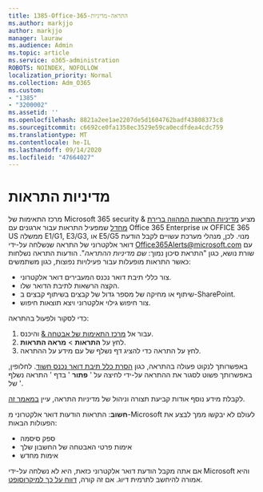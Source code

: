 ```yaml
---
title: 1385-Office-365-התראה-מדיניות
ms.author: markjjo
author: markjjo
manager: lauraw
ms.audience: Admin
ms.topic: article
ms.service: o365-administration
ROBOTS: NOINDEX, NOFOLLOW
localization_priority: Normal
ms.collection: Adm_O365
ms.custom:
- "1385"
- "3200002"
ms.assetid: ''
ms.openlocfilehash: 8821a2ee1ae2207de5d1604762badf43808373c8
ms.sourcegitcommit: c6692ce0fa1358ec3529e59ca0ecdfdea4cdc759
ms.translationtype: MT
ms.contentlocale: he-IL
ms.lasthandoff: 09/14/2020
ms.locfileid: "47664027"
---
```

# <a name="alert-policies"></a>מדיניות התראות

מרכז התאימות של Microsoft 365 security & מציע [מדיניות התראות המהווה ברירת מחדל](https://docs.microsoft.com/microsoft-365/compliance/alert-policies#default-alert-policies) שמפעיל התראות עבור ארגונים עם Office 365 Enterprise או OFFICE 365 US ממשלה E1/G1, E3/G3, או E5/G5 מנוי. לכן, מנהלי מערכת עשויים לקבל הודעת דואר אלקטרוני של התראה שנשלחה על-ידי Office365Alerts@microsoft.com עם שורת נושא, כגון "התראת סיכון נמוך: *שם מדיניות ההתראה*". הודעות התראה נשלחות כאשר התראות מופעלות עבור פעילויות נפוצות, כגון משתמשים:

- צור כללי תיבת דואר נכנס המעבירים דואר אלקטרוני.
- הקצה הרשאות לתיבת הדואר שלו.
- שיתוף או מחיקה של מספר גדול של קבצים בשיתוף קבצים ב-SharePoint.
- צור חיפוש גילוי אלקטרוני ויצא תוצאות חיפוש.

כדי לסקור ולפעול בהתראה:

1. עבור אל [מרכז התאימות של אבטחה &](https://protection.office.com) והיכנס.
2. לחץ על **התראות**  >  **מראה התראות**.
3. לחץ על התראה כדי להציג דף נשלף של עם מידע על ההתראה.

באפשרותך לנקוט פעולה בהתראה, כגון [הסרת כלל תיבת דואר נכנס חשוד](https://docs.microsoft.com/microsoft-365/security/office-365-security/responding-to-a-compromised-email-account). לחלופין, באפשרותך פשוט לסגור את ההתראה על-ידי לחיצה על ' **פתור** ' בדף ' התראה נשלף של '.

לקבלת מידע נוסף אודות קביעת תצורה וניהול של מדיניות התראה, עיין  [במאמר זה](https://docs.microsoft.com/microsoft-365/compliance/alert-policies).

**חשוב**: התראות הודעות דואר אלקטרוני מ-Microsoft לעולם לא יבקשו ממך לבצע את הפעולות הבאות:

- ספק סיסמה
- אימות פרטי האבטחה של החשבון שלך
- אימות מחדש

אם אתה מקבל הודעת דואר אלקטרוני כזאת, היא לא נשלחה על-ידי Microsoft והיא אמורה להיחשב לתרמית דיוג. אם זה קורה, [דווח על כך למיקרוסופט](https://docs.microsoft.com/microsoft-365/security/office-365-security/report-junk-email-and-phishing-scams-in-outlook-on-the-web-eop).